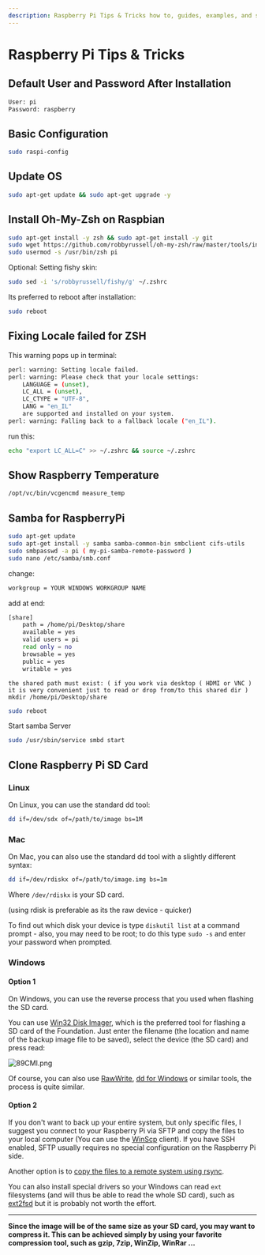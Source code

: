 ```yaml
---
description: Raspberry Pi Tips & Tricks how to, guides, examples, and simple usage
---
```


<link rel="stylesheet" href="/assets/CSS/roundedCorners.css">

# Raspberry Pi Tips & Tricks

## Default User and Password After Installation

```bash
User: pi
Password: raspberry
```

## Basic  Configuration

```bash
sudo raspi-config
```

## Update OS

```bash
sudo apt-get update && sudo apt-get upgrade -y
```

## Install Oh-My-Zsh on Raspbian

```bash
sudo apt-get install -y zsh && sudo apt-get install -y git
sudo wget https://github.com/robbyrussell/oh-my-zsh/raw/master/tools/install.sh -O - | zsh && chsh -s `which zsh`
sudo usermod -s /usr/bin/zsh pi
```

Optional:
Setting fishy skin:

```bash
sudo sed -i 's/robbyrussell/fishy/g' ~/.zshrc
```

Its preferred to reboot after installation:

```bash
sudo reboot
```

## Fixing Locale failed for ZSH

This warning pops up in terminal:

```bash
perl: warning: Setting locale failed.
perl: warning: Please check that your locale settings:
    LANGUAGE = (unset),
    LC_ALL = (unset),
    LC_CTYPE = "UTF-8",
    LANG = "en_IL"
    are supported and installed on your system.
perl: warning: Falling back to a fallback locale ("en_IL").
```

run this:

```bash
echo "export LC_ALL=C" >> ~/.zshrc && source ~/.zshrc
```

## Show Raspberry Temperature

```bash
/opt/vc/bin/vcgencmd measure_temp
```

## Samba for RaspberryPi

```bash
sudo apt-get update
sudo apt-get install -y samba samba-common-bin smbclient cifs-utils
sudo smbpasswd -a pi ( my-pi-samba-remote-password )
sudo nano /etc/samba/smb.conf
```

change:

```bash
workgroup = YOUR WINDOWS WORKGROUP NAME
```

add at end:

```bash
[share]
    path = /home/pi/Desktop/share
    available = yes
    valid users = pi
    read only = no
    browsable = yes
    public = yes
    writable = yes
```

`the shared path must exist: ( if you work via desktop ( HDMI or VNC ) it is very convenient just to read or drop from/to this shared dir ) mkdir /home/pi/Desktop/share`

```bash
sudo reboot
```

Start samba Server

```bash
sudo /usr/sbin/service smbd start
```

## Clone Raspberry Pi SD Card

### Linux

On Linux, you can use the standard dd tool:

```bash
dd if=/dev/sdx of=/path/to/image bs=1M
```

### Mac

On Mac, you can also use the standard dd tool with a slightly different syntax:

```bash
dd if=/dev/rdiskx of=/path/to/image.img bs=1m
```

Where `/dev/rdiskx` is your SD card.

(using rdisk is preferable as its the raw device - quicker)

To find out which disk your device is type `diskutil list` at a command prompt - also, you may need to be root; to do this type `sudo -s` and enter your password when prompted.

### Windows

#### Option 1

On Windows, you can use the reverse process that you used when flashing the SD card.

You can use [Win32 Disk Imager](https://sourceforge.net/projects/win32diskimager/), which is the preferred tool for flashing a SD card of the Foundation. Just enter the filename (the location and name of the backup image file to be saved), select the device (the SD card) and press read:

![89CMl.png](https://i.stack.imgur.com/89CMl.png)

Of course, you can also use [RawWrite](http://www.chrysocome.net/rawwrite), [dd for Windows](http://www.chrysocome.net/dd) or similar tools, the process is quite similar.

#### Option 2

If you don't want to back up your entire system, but only specific files, I suggest you connect to your Raspberry Pi via SFTP and copy the files to your local computer (You can use the [WinScp](http://winscp.net/eng/index.php) client). If you have SSH enabled, SFTP usually requires no special configuration on the Raspberry Pi side.

Another option is to [copy the files to a remote system using rsync](https://raspberrypi.stackexchange.com/questions/5427/can-a-raspberry-pi-be-used-to-create-a-backup-of-itself/).

You can also install special drivers so your Windows can read `ext` filesystems (and will thus be able to read the whole SD card), such as [ext2fsd](http://www.ext2fsd.com/) but it is probably not worth the effort.

---

**Since the image will be of the same size as your SD card, you may want to compress it. This can be achieved simply by using your favorite compression tool, such as gzip, 7zip, WinZip, WinRar ...**

